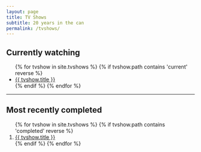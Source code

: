 ```yaml
---
layout: page
title: TV Shows
subtitle: 20 years in the can
permalink: /tvshows/
---
```


## Currently watching
<ul>
{% for tvshow in site.tvshows %}
  {% if tvshow.path contains 'current' reverse %}
    <li>
      <a href="{{ tvshow.external_url }}">{{ tvshow.title }}</a>
    </li>
  {% endif %}
{% endfor %}
</ul>

<!-- Razdvajanje lista -->
<hr>

## Most recently completed
<ol>
{% for tvshow in site.tvshows %}
  {% if tvshow.path contains 'completed' reverse %}
    <li>
      <a href="{{ tvshow.external_url }}">{{ tvshow.title }}</a>
    </li>
  {% endif %}
{% endfor %}
</ol>
